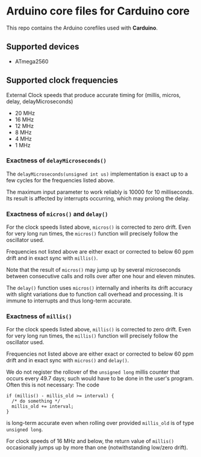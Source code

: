 # Arduino core files for Carduino core

This repo contains the Arduino corefiles used with **Carduino**.


## Supported devices

* ATmega2560


## Supported clock frequencies

External Clock speeds that produce accurate timing for (millis,
micros, delay, delayMicroseconds)
* 20 MHz
* 16 MHz
* 12 MHz
* 8 MHz
* 4 MHz
* 1 MHz


### Exactness of `delayMicroseconds()`

The `delayMicroseconds(unsigned int us)` implementation is exact up to a few
cycles for the frequencies listed above.

The maximum input parameter to work reliably is 10000 for 10 milliseconds.
Its result is affected by interrupts occurring, which may prolong the delay.


### Exactness of `micros()` and `delay()`

For the clock speeds listed above, `micros()` is corrected to zero drift.
Even for very long run times, the `micros()` function will precisely follow the
oscillator used.

Frequencies not listed above are either exact or corrected to below 60 ppm drift
and in exact sync with `millis()`.

Note that the result of `micros()` may jump up by several microseconds between
consecutive calls and rolls over after one hour and eleven minutes.

The `delay()` function uses `micros()` internally and inherits its drift accuracy
with slight variations due to function call overhead and processing.
It is immune to interrupts and thus long-term accurate.


### Exactness of `millis()`

For the clock speeds listed above, `millis()` is corrected to zero drift.
Even for very long run times, the `millis()` function will precisely follow the
oscillator used.

Frequencies not listed above are either exact or corrected to below 60 ppm drift
and in exact sync with `micros()` and `delay()`.

We do not register the rollover of the `unsigned long` millis counter that
occurs every 49.7 days; such would have to be done in the user's program.
Often this is not necessary:  The code

    if (millis() - millis_old >= interval) {
      /* do something */
      millis_old += interval;
    }

is long-term accurate even when rolling over provided `millis_old` is of type
`unsigned long`.

For clock speeds of 16 MHz and below, the return value of `millis()`
occasionally jumps up by more than one (notwithstanding low/zero drift).
